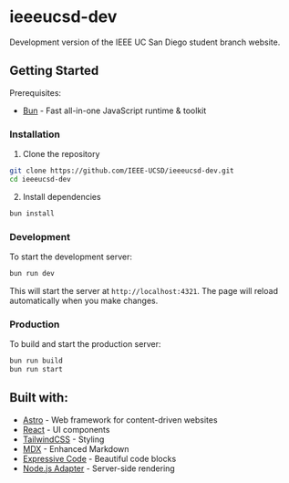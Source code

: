 # ieeeucsd-dev

Development version of the IEEE UC San Diego student branch website.

## Getting Started

Prerequisites:

-   [Bun](https://bun.sh) - Fast all-in-one JavaScript runtime & toolkit

### Installation

1. Clone the repository

```bash
git clone https://github.com/IEEE-UCSD/ieeeucsd-dev.git
cd ieeeucsd-dev
```

2. Install dependencies

```bash
bun install
```

### Development

To start the development server:

```bash
bun run dev
```

This will start the server at `http://localhost:4321`. The page will reload automatically when you make changes.

### Production

To build and start the production server:

```bash
bun run build
bun run start
```

## Built with:

-   [Astro](https://astro.build) - Web framework for content-driven websites
-   [React](https://react.dev) - UI components
-   [TailwindCSS](https://tailwindcss.com) - Styling
-   [MDX](https://mdxjs.com) - Enhanced Markdown
-   [Expressive Code](https://expressive-code.com) - Beautiful code blocks
-   [Node.js Adapter](https://docs.astro.build/en/guides/integrations-guide/node/) - Server-side rendering
